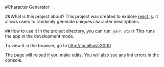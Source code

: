 #Character Generator

##What is this project about?
This project was created to explore [react.js](https://github.com/facebook/create-react-app). It allows users to randomly generate uniques character descriptions.

##How to use it
In the project directory, you can run:
`yarn start`
This runs the app in the development mode.

To view it in the browser, go to [http://localhost:3000](http://localhost:3000) 

The page will reload if you make edits.
You will also see any lint errors in the console.